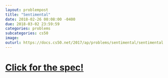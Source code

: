 ```yaml
---
layout: problempost
title: "Sentimental"
date: 2018-02-26 00:08:00 -0400
due: 2018-03-02 23:59:59
categories: problems
subcategories: cs50
image:
outurl: https://docs.cs50.net/2017/ap/problems/sentimental/sentimental.html
---
```


# [Click for the spec!]({{page.outurl}})
